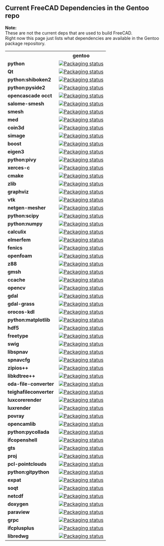 ## Current FreeCAD Dependencies in the Gentoo repo ##
__Note:__  
These are not the current deps that are used to build FreeCAD.  
Right now this page just lists what dependencies are available in the Gentoo package repository.


<table>
  <tr>
    <th></th>
    <th><b>gentoo</b></th>
  </tr>
  <tr>
    <td><b>python</b></td>
    <td valign="top"><a href="https://repology.org/metapackage/python/versions"><img src="https://repology.org/badge/version-for-repo/gentoo/python.svg?header=gentoo python" alt="Packaging status"></a></td>
  </tr>
  <tr>
    <td><b>Qt</b></td>
    <td valign="top"><a href="https://repology.org/metapackage/qt/versions"><img src="https://repology.org/badge/version-for-repo/gentoo/qt.svg?header=gentoo Qt" alt="Packaging status"></a></td>
  </tr>
  <tr>
    <td><b>python:shiboken2</b></td>
    <td valign="top"><a href="https://repology.org/metapackage/python:shiboken2/versions"><img src="https://repology.org/badge/version-for-repo/gentoo/python:shiboken2.svg?header=gentoo python:shiboken2" alt="Packaging status"></a></td>
  </tr>
  <tr>
    <td><b>python:pyside2</b></td>
    <td valign="top"><a href="https://repology.org/metapackage/python:pyside2/versions"><img src="https://repology.org/badge/version-for-repo/gentoo/python:pyside2.svg?header=gentoo python:pyside2" alt="Packaging status"></a></td>
  </tr>
  <tr>
    <td><b>opencascade occt</b></td>
    <td valign="top"><a href="https://repology.org/metapackage/opencascade-occt/versions"><img src="https://repology.org/badge/version-for-repo/gentoo/opencascade-occt.svg?header=gentoo opencascade" alt="Packaging status"></a></td>
  </tr>
  <tr>
    <td><b>salome-smesh</b></td>
    <td valign="top"><a href="https://repology.org/metapackage/salome-smesh/versions"><img src="https://repology.org/badge/version-for-repo/gentoo/salome-smesh.svg?header=gentoo salome-smesh" alt="Packaging status"></a></td>
  </tr>
  <tr>
    <td><b>smesh</b></td>
    <td valign="top"><a href="https://repology.org/metapackage/smesh/versions"><img src="https://repology.org/badge/version-for-repo/gentoo/smesh.svg?header=gentoo smesh" alt="Packaging status"></a></td>
  </tr>
  <tr>
    <td><b>med</b></td>
    <td valign="top"><a href="https://repology.org/metapackage/med/versions"><img src="https://repology.org/badge/version-for-repo/gentoo/med.svg?header=gentoo med" alt="Packaging status"></a></td>
  </tr>
  <tr>
    <td><b>coin3d</b></td>
    <td valign="top"><a href="https://repology.org/metapackage/coin3d/versions"><img src="https://repology.org/badge/version-for-repo/gentoo/coin3d.svg?header=gentoo coin3d" alt="Packaging status"></a></td>
  </tr>
  <tr>
    <td><b>simage</b></td>
    <td valign="top"><a href="https://repology.org/metapackage/simage/versions"><img src="https://repology.org/badge/version-for-repo/gentoo/simage.svg?header=gentoo simage" alt="Packaging status"></a></td>
  </tr>
  <tr>
    <td><b>boost</b></td>
    <td valign="top"><a href="https://repology.org/metapackage/boost/versions"><img src="https://repology.org/badge/version-for-repo/gentoo/boost.svg?header=gentoo boost" alt="Packaging status"></a></td>
  </tr>
  <tr>
    <td><b>eigen3</b></td>
    <td valign="top"><a href="https://repology.org/metapackage/eigen3/versions"><img src="https://repology.org/badge/version-for-repo/gentoo/eigen3.svg?header=gentoo eigen3" alt="Packaging status"></a></td>
  </tr>
  <tr>
    <td><b>python:pivy</b></td>
    <td valign="top"><a href="https://repology.org/metapackage/python:pivy/versions"><img src="https://repology.org/badge/version-for-repo/gentoo/python:pivy.svg?header=gentoo python:pivy" alt="Packaging status"></a></td>
  </tr>
  <tr>
    <td><b>xerces-c</b></td>
    <td valign="top"><a href="https://repology.org/metapackage/xerces-c/versions"><img src="https://repology.org/badge/version-for-repo/gentoo/xerces-c.svg?header=gentoo xerces-c" alt="Packaging status"></a></td>
  </tr>
  <tr>
    <td><b>cmake</b></td>
    <td valign="top"><a href="https://repology.org/metapackage/cmake/versions"><img src="https://repology.org/badge/version-for-repo/gentoo/cmake.svg?header=gentoo cmake" alt="Packaging status"></a></td>
  </tr>
  <tr>
    <td><b>zlib</b></td>
    <td valign="top"><a href="https://repology.org/metapackage/zlib/versions"><img src="https://repology.org/badge/version-for-repo/gentoo/zlib.svg?header=gentoo zlib" alt="Packaging status"></a></td>
  </tr>
  <tr>
    <td><b>graphviz</b></td>
    <td valign="top"><a href="https://repology.org/metapackage/graphviz/versions"><img src="https://repology.org/badge/version-for-repo/gentoo/graphviz.svg?header=gentoo graphviz" alt="Packaging status"></a></td>
  </tr>
  <tr>
    <td><b>vtk</b></td>
    <td valign="top"><a href="https://repology.org/metapackage/vtk/versions"><img src="https://repology.org/badge/version-for-repo/gentoo/vtk.svg?header=gentoo vtk" alt="Packaging status"></a></td>
  </tr>
  <tr>
    <td><b>netgen-mesher</b></td>
    <td valign="top"><a href="https://repology.org/metapackage/netgen-mesher/versions"><img src="https://repology.org/badge/version-for-repo/gentoo/netgen-mesher.svg?header=gentoo netgen-mesher" alt="Packaging status"></a></td>
  </tr>
  <tr>
    <td><b>python:scipy</b></td>
    <td valign="top"><a href="https://repology.org/metapackage/python:scipy/versions"><img src="https://repology.org/badge/version-for-repo/gentoo/python:scipy.svg?header=gentoo python:scipy" alt="Packaging status"></a></td>
  </tr>
  <tr>
    <td><b>python:numpy</b></td>
    <td valign="top"><a href="https://repology.org/metapackage/python:numpy/versions"><img src="https://repology.org/badge/version-for-repo/gentoo/python:numpy.svg?header=gentoo python:numpy" alt="Packaging status"></a></td>
  </tr>
  <tr>
    <td><b>calculix</b></td>
    <td valign="top"><a href="https://repology.org/metapackage/calculix-ccx/versions"><img src="https://repology.org/badge/version-for-repo/gentoo/calculix-ccx.svg?header=gentoo calculix" alt="Packaging status"></a></td>
  </tr>
  <tr>
    <td><b>elmerfem</b></td>
    <td valign="top"><a href="https://repology.org/metapackage/elmerfem/versions"><img src="https://repology.org/badge/version-for-repo/gentoo/elmerfem.svg?header=gentoo elmerfem" alt="Packaging status"></a></td>
  </tr>
  <tr>
    <td><b>fenics</b></td>
    <td valign="top"><a href="https://repology.org/metapackage/fenics/versions"><img src="https://repology.org/badge/version-for-repo/gentoo/fenics.svg?header=gentoo fenics" alt="Packaging status"></a></td>
  </tr>
  <tr>
    <td><b>openfoam</b></td>
    <td valign="top"><a href="https://repology.org/metapackage/openfoam/versions"><img src="https://repology.org/badge/version-for-repo/gentoo/openfoam.svg?header=gentoo openfoam" alt="Packaging status"></a></td>
  </tr>
  <tr>
    <td><b>z88</b></td>
    <td valign="top"><a href="https://repology.org/metapackage/z88/versions"><img src="https://repology.org/badge/version-for-repo/gentoo/z88.svg?header=gentoo z88" alt="Packaging status"></a></td>
  </tr>
  <tr>
    <td><b>gmsh</b></td>
    <td valign="top"><a href="https://repology.org/metapackage/gmsh/versions"><img src="https://repology.org/badge/version-for-repo/gentoo/gmsh.svg?header=gentoo gmsh" alt="Packaging status"></a></td>
  </tr>
  <tr>
    <td><b>ccache</b></td>
    <td valign="top"><a href="https://repology.org/metapackage/ccache/versions"><img src="https://repology.org/badge/version-for-repo/gentoo/ccache.svg?header=gentoo ccache" alt="Packaging status"></a></td>
  </tr>
  <tr>
    <td><b>opencv</b></td>
    <td valign="top"><a href="https://repology.org/metapackage/opencv/versions"><img src="https://repology.org/badge/version-for-repo/gentoo/opencv.svg?header=gentoo opencv" alt="Packaging status"></a></td>
  </tr>
  <tr>
    <td><b>gdal</b></td>
    <td valign="top"><a href="https://repology.org/metapackage/gdal/versions"><img src="https://repology.org/badge/version-for-repo/gentoo/gdal.svg?header=gentoo gdal" alt="Packaging status"></a></td>
  </tr>
  <tr>
    <td><b>gdal-grass</b></td>
    <td valign="top"><a href="https://repology.org/metapackage/gdal-grass/versions"><img src="https://repology.org/badge/version-for-repo/gentoo/gdal-grass.svg?header=gentoo gdal-grass" alt="Packaging status"></a></td>
  </tr>
  <tr>
    <td><b>orocos-kdl</b></td>
    <td valign="top"><a href="https://repology.org/metapackage/orocos-kdl/versions"><img src="https://repology.org/badge/version-for-repo/gentoo/orocos-kdl.svg?header=gentoo orocos-kdl" alt="Packaging status"></a></td>
  </tr>
  <tr>
    <td><b>python:matplotlib</b></td>
    <td valign="top"><a href="https://repology.org/metapackage/python:matplotlib/versions"><img src="https://repology.org/badge/version-for-repo/gentoo/python:matplotlib.svg?header=gentoo python:matplotlib" alt="Packaging status"></a></td>
  </tr>
  <tr>
    <td><b>hdf5</b></td>
    <td valign="top"><a href="https://repology.org/metapackage/hdf5/versions"><img src="https://repology.org/badge/version-for-repo/gentoo/hdf5.svg?header=gentoo hdf5" alt="Packaging status"></a></td>
  </tr>
  <tr>
    <td><b>freetype</b></td>
    <td valign="top"><a href="https://repology.org/metapackage/freetype/versions"><img src="https://repology.org/badge/version-for-repo/gentoo/freetype.svg?header=gentoo freetype" alt="Packaging status"></a></td>
  </tr>
  <tr>
    <td><b>swig</b></td>
    <td valign="top"><a href="https://repology.org/metapackage/swig/versions"><img src="https://repology.org/badge/version-for-repo/gentoo/swig.svg?header=gentoo swig" alt="Packaging status"></a></td>
  </tr>
  <tr>
    <td><b>libspnav</b></td>
    <td valign="top"><a href="https://repology.org/metapackage/libspnav/versions"><img src="https://repology.org/badge/version-for-repo/gentoo/libspnav.svg?header=gentoo libspnav" alt="Packaging status"></a></td>
  </tr>
  <tr>
    <td><b>spnavcfg</b></td>
    <td valign="top"><a href="https://repology.org/metapackage/spnavcfg/versions"><img src="https://repology.org/badge/version-for-repo/gentoo/spnavcfg.svg?header=gentoo spnavcfg" alt="Packaging status"></a></td>
  </tr>
  <tr>
    <td><b>zipios++</b></td>
    <td valign="top"><a href="https://repology.org/metapackage/zipios++/versions"><img src="https://repology.org/badge/version-for-repo/gentoo/zipios++.svg?header=gentoo zipios++" alt="Packaging status"></a></td>
  </tr>
  <tr>
    <td><b>libkdtree++</b></td>
    <td valign="top"><a href="https://repology.org/metapackage/libkdtree++/versions"><img src="https://repology.org/badge/version-for-repo/gentoo/libkdtree++.svg?header=gentoo libkdtree++" alt="Packaging status"></a></td>
  </tr>
  <tr>
    <td><b>oda-file-converter</b></td>
    <td valign="top"><a href="https://repology.org/metapackage/oda-file-converter/versions"><img src="https://repology.org/badge/version-for-repo/gentoo/oda-file-converter.svg?header=gentoo oda-file-converter" alt="Packaging status"></a></td>
  </tr>
  <tr>
    <td><b>teighafileconverter</b></td>
    <td valign="top"><a href="https://repology.org/metapackage/teighafileconverter/versions"><img src="https://repology.org/badge/version-for-repo/gentoo/teighafileconverter.svg?header=gentoo teighafileconverter" alt="Packaging status"></a></td>
  </tr>
  <tr>
    <td><b>luxcorerender</b></td>
    <td valign="top"><a href="https://repology.org/metapackage/luxcorerender/versions"><img src="https://repology.org/badge/version-for-repo/gentoo/luxcorerender.svg?header=gentoo luxcorerender" alt="Packaging status"></a></td>
  </tr>
  <tr>
    <td><b>luxrender</b></td>
    <td valign="top"><a href="https://repology.org/metapackage/luxrender/versions"><img src="https://repology.org/badge/version-for-repo/gentoo/luxrender.svg?header=gentoo luxrender" alt="Packaging status"></a></td>
  </tr>
  <tr>
    <td><b>povray</b></td>
    <td valign="top"><a href="https://repology.org/metapackage/povray/versions"><img src="https://repology.org/badge/version-for-repo/gentoo/povray.svg?header=gentoo povray" alt="Packaging status"></a></td>
  </tr>
  <tr>
    <td><b>opencamlib</b></td>
    <td valign="top"><a href="https://repology.org/metapackage/opencamlib/versions"><img src="https://repology.org/badge/version-for-repo/gentoo/opencamlib.svg?header=gentoo opencamlib" alt="Packaging status"></a></td>
  </tr>
  <tr>
    <td><b>python:pycollada</b></td>
    <td valign="top"><a href="https://repology.org/metapackage/python:pycollada/versions"><img src="https://repology.org/badge/version-for-repo/gentoo/python:pycollada.svg?header=gentoo python:pycollada" alt="Packaging status"></a></td>
  </tr>
  <tr>
    <td><b>ifcopenshell</b></td>
    <td valign="top"><a href="https://repology.org/metapackage/ifcopenshell/versions"><img src="https://repology.org/badge/version-for-repo/gentoo/ifcopenshell.svg?header=gentoo ifcopenshell" alt="Packaging status"></a></td>
  </tr>
  <tr>
    <td><b>gts</b></td>
    <td valign="top"><a href="https://repology.org/metapackage/gts/versions"><img src="https://repology.org/badge/version-for-repo/gentoo/gts.svg?header=gentoo gts" alt="Packaging status"></a></td>
  </tr>
  <tr>
    <td><b>proj</b></td>
    <td valign="top"><a href="https://repology.org/metapackage/proj/versions"><img src="https://repology.org/badge/version-for-repo/gentoo/proj.svg?header=gentoo proj" alt="Packaging status"></a></td>
  </tr>
  <tr>
    <td><b>pcl-pointclouds</b></td>
    <td valign="top"><a href="https://repology.org/metapackage/pcl-pointclouds/versions"><img src="https://repology.org/badge/version-for-repo/gentoo/pcl-pointclouds.svg?header=gentoo pcl-pointclouds" alt="Packaging status"></a></td>
  </tr>
  <tr>
    <td><b>python:gitpython</b></td>
    <td valign="top"><a href="https://repology.org/metapackage/python:gitpython/versions"><img src="https://repology.org/badge/version-for-repo/gentoo/python:gitpython.svg?header=gentoo python:gitpython" alt="Packaging status"></a></td>
  </tr>
  <tr>
    <td><b>expat</b></td>
    <td valign="top"><a href="https://repology.org/metapackage/expat/versions"><img src="https://repology.org/badge/version-for-repo/gentoo/expat.svg?header=gentoo expat" alt="Packaging status"></a></td>
  </tr>
  <tr>
    <td><b>soqt</b></td>
    <td valign="top"><a href="https://repology.org/metapackage/soqt/versions"><img src="https://repology.org/badge/version-for-repo/gentoo/soqt.svg?header=gentoo soqt" alt="Packaging status"></a></td>
  </tr>
  <tr>
    <td><b>netcdf</b></td>
    <td valign="top"><a href="https://repology.org/metapackage/netcdf/versions"><img src="https://repology.org/badge/version-for-repo/gentoo/netcdf.svg?header=gentoo netcdf" alt="Packaging status"></a></td>
  </tr>
  <tr>
    <td><b>doxygen</b></td>
    <td valign="top"><a href="https://repology.org/metapackage/doxygen/versions"><img src="https://repology.org/badge/version-for-repo/gentoo/doxygen.svg?header=gentoo doxygen" alt="Packaging status"></a></td>
  </tr>
  <tr>
    <td><b>paraview</b></td>
    <td valign="top"><a href="https://repology.org/metapackage/paraview/versions"><img src="https://repology.org/badge/version-for-repo/gentoo/paraview.svg?header=gentoo paraview" alt="Packaging status"></a></td>
  </tr>
  <tr>
    <td><b>grpc</b></td>
    <td valign="top"><a href="https://repology.org/metapackage/grpc/versions"><img src="https://repology.org/badge/version-for-repo/gentoo/grpc.svg?header=gentoo grpc" alt="Packaging status"></a></td>
  </tr>
  <tr>
    <td><b>ifcplusplus</b></td>
    <td valign="top"><a href="https://repology.org/metapackage/ifcplusplus/versions"><img src="https://repology.org/badge/version-for-repo/gentoo/ifcplusplus.svg?header=gentoo ifcplusplus" alt="Packaging status"></a></td>
  </tr>
  <tr>
    <td><b>libredwg</b></td>
    <td valign="top"><a href="https://repology.org/metapackage/libredwg/versions"><img src="https://repology.org/badge/version-for-repo/gentoo/libredwg.svg?header=gentoo libredwg" alt="Packaging status"></a></td>
  </tr>
</table>
